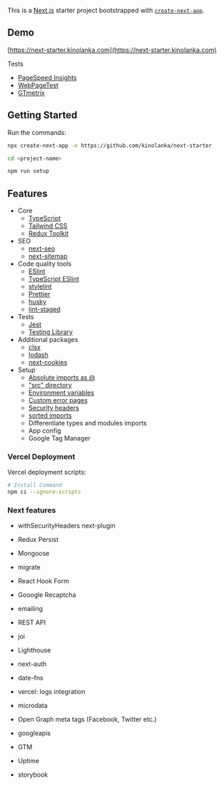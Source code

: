 This is a [Next.js](https://nextjs.org/) starter project bootstrapped with [`create-next-app`](https://github.com/vercel/next.js/tree/canary/packages/create-next-app).

## Demo

[https://next-starter.kinolanka.com](https://next-starter.kinolanka.com)

Tests

- [PageSpeed Insights](https://pagespeed.web.dev/report?url=https%3A%2F%2Fnext-starter.kinolanka.com)
- [WebPageTest](https://www.webpagetest.org/result/220118_BiDc83_8b84448fd51f14f7a8c7d115ec70f32d/)
- [GTmetrix](https://gtmetrix.com/reports/next-starter.kinolanka.com/KAOk74mF/)

## Getting Started

Run the commands:

```bash
npx create-next-app -e https://github.com/kinolanka/next-starter

cd <project-name>

npm run setup
```

## Features

- Core
  - [TypeScript](https://github.com/microsoft/TypeScript)
  - [Tailwind CSS](https://github.com/tailwindlabs/tailwindcss)
  - [Redux Toolkit](https://github.com/reduxjs/redux-toolkit)
- SEO
  - [next-seo](https://github.com/garmeeh/next-seo)
  - [next-sitemap](https://github.com/iamvishnusankar/next-sitemap)
- Code quality tools
  - [ESlint](https://github.com/eslint/eslint)
  - [TypeScript ESlint](https://github.com/typescript-eslint/typescript-eslint)
  - [stylelint](https://github.com/stylelint/stylelint)
  - [Prettier](https://github.com/prettier/prettier)
  - [husky](https://github.com/typicode/husky)
  - [lint-staged](https://github.com/okonet/lint-staged)
- Tests
  - [Jest](https://github.com/facebook/jest)
  - [Testing Library](https://testing-library.com)
- Additional packages
  - [clsx](https://github.com/lukeed/clsx)
  - [lodash](https://github.com/lodash/lodash)
  - [next-cookies](https://github.com/matthewmueller/next-cookies)
- Setup
  - [Absolute imports as @](https://nextjs.org/docs/advanced-features/module-path-aliases)
  - ["src" directory](https://nextjs.org/docs/advanced-features/src-directory)
  - [Environment variables](https://nextjs.org/docs/basic-features/environment-variables)
  - [Custom error pages](https://nextjs.org/docs/advanced-features/custom-error-page)
  - [Security headers](https://nextjs.org/docs/advanced-features/security-headers)
  - [sorted imports](https://github.com/lydell/eslint-plugin-simple-import-sort)
  - Differentiate types and modules imports
  - App config
  - Google Tag Manager

### Vercel Deployment

Vercel deployment scripts:

```bash
# Install Command
npm ci --ignore-scripts
```

### Next features

- withSecurityHeaders next-plugin

- Redux Persist

- Mongoose
- migrate

- React Hook Form
- Gooogle Recaptcha
- emailing

- REST API
- joi

- Lighthouse

- next-auth

- date-fns

- vercel: logs integration

- microdata
- Open Graph meta tags (Facebook, Twitter etc.)

- googleapis
- GTM
- Uptime

- storybook
